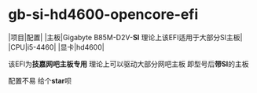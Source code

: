 # gb-si-hd4600-opencore-efi
|项目|配置|
|主板|Gigabyte B85M-D2V-**SI** 理论上该EFI适用于大部分SI主板|
|CPU|i5-4460|
|显卡|hd4600|

该EFI为**技嘉网吧主板专用** 理论上可以驱动大部分网吧主板 即型号后**带SI**的主板

配置不易 给个**star**呗
